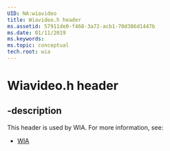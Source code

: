 ```yaml
---
UID: NA:wiavideo
title: Wiavideo.h header
ms.assetid: 57911de0-f468-3a72-acb1-70d386d1447b
ms.date: 01/11/2019
ms.keywords: 
ms.topic: conceptual
tech.root: wia
---
```


# Wiavideo.h header


## -description


This header is used by WIA. For more information, see:

- [WIA](../_wia/index.md)

